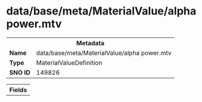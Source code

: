 <h1>data/base/meta/MaterialValue/alpha power.mtv</h1><table><tr><th colspan="100%">Metadata</th></tr><tr><td><b>Name</b></td><td>data/base/meta/MaterialValue/alpha power.mtv</td></tr><tr><td><b>Type</b></td><td>MaterialValueDefinition</td></tr><tr><td><b>SNO ID</b></td><td>149826</td></tr></table>

<table><tr><th colspan="100%">Fields</th></tr></table>

